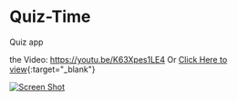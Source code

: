 # Quiz-Time
Quiz app

the Video: https://youtu.be/K63Xpes1LE4
Or [Click Here to view](https://youtu.be/K63Xpes1LE4){:target="\_blank"}

[![Screen Shot](project_ScreenShot.jpg)]()
